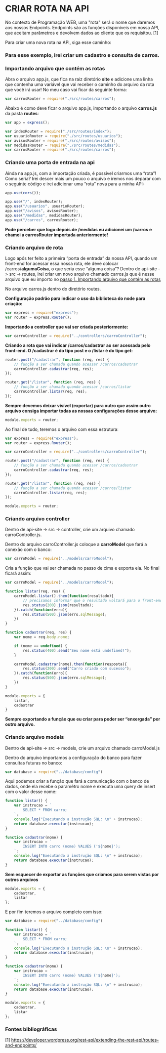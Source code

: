 # CRIAR ROTA NA API

No contexto de Programação WEB, uma "rota" será o nome que daremos aos nossos Endpoints.
Endpoints são as funções disponíveis em nossa API, que aceitam parâmetros e devolvem dados ao cliente que os requisitou. [1]

Para criar uma nova rota na API, siga esse caminho:

### Para esse exemplo, irei criar um cadastro e consulta de carros.

### Importando arquivo que contém as rotas

Abra o arquivo app.js, que fica na raiz diretório **site** e adicione uma linha que contenha uma variável que vai receber o caminho do arquivo da rota que você irá usar! No meu caso vai ficar da seguinte forma: 

```jsx
var carrosRouter = require("./src/routes/carros");
```

 Abaixo é como deve ficar o arquivo app.js, importando o arquivo **carros.js** da pasta **routes**:

```jsx
var app = express();

var indexRouter = require("./src/routes/index");
var usuarioRouter = require("./src/routes/usuarios");
var avisosRouter = require("./src/routes/avisos");
var medidasRouter = require("./src/routes/medidas");
var carrosRouter = require("./src/routes/carros");
```

### Criando uma porta de entrada na api

Ainda na app.js, com a importação criada, é possível criarmos uma “rota”! Como seria? Irei descer mais um pouco o arquivo e iremos nos deparar com o seguinte código e irei adicionar uma “rota” nova para a minha API:

```jsx
app.use(cors());

app.use("/", indexRouter);
app.use("/usuarios", usuarioRouter);
app.use("/avisos", avisosRouter);
app.use("/medidas", medidasRouter);
app.use("/carros", carrosRouter);
```

**Pode perceber que logo depois de /medidas eu adicionei um /carros e chamei a carrosRouter importada anteriormente!**

### Criando arquivo de rota

Logo após ter feito a primeira “porta de entrada” da nossa API, quando um front-end for acessar essa nossa rota, ele deve colocar /carros/**algumaCoisa**, o que seria esse “alguma coisa”? Dentro de api-site -> src -> routes, irei criar um novo arquivo chamado carros.js que é nesse arquivo que eu importo no [passo 1. Importando arquivo que contém as rotas](about:blank#importando-arquivo-que-cont%C3%A9m-as-rotas)

No arquivo carros.js dentro do diretório routes.

**Configuração padrão para indicar o uso da biblioteca do node para criação:**

```jsx
var express = require("express");
var router = express.Router();
```

**Importando a controller que vai ser criada posteriormente:**

```jsx
var carroController = require("../controllers/carroController");
```

**Criando a rota que vai indicar /carros/cadastrar ao ser acessada pelo front-end. O /cadastrar é do tipo post e o /listar é do tipo get:**

```jsx
router.post("/cadastrar", function (req, res) {
    // função a ser chamada quando acessar /carros/cadastrar
    carroController.cadastrar(req, res);
});

router.get("/listar", function (req, res) {
    // função a ser chamada quando acessar /carros/listar
    carroController.listar(req, res);
});
```

**Sempre devemos deixar visível (exportar) para outro que assim outro arquivo consiga importar todas as nossas configurações desse arquivo:**

```jsx
module.exports = router;
```

Ao final de tudo, teremos o arquivo com essa estrutura:

```jsx
var express = require("express");
var router = express.Router();

var carroController = require("../controllers/carroController");

router.post("/cadastrar", function (req, res) {
    // função a ser chamada quando acessar /carros/cadastrar
    carroController.cadastrar(req, res);
});

router.get("/listar", function (req, res) {
    // função a ser chamada quando acessar /carros/listar
    carroController.listar(req, res);
});

module.exports = router;
```

### Criando arquivo controller

Dentro de api-site -> src -> controller, crie um arquivo chamado carroController.js.

Dentro do arquivo carroController.js coloque a **carroModel** que fará a conexão com o banco:

```jsx
var carroModel = require("../models/carroModel");
```

Cria a função que vai ser chamada no passo de cima e exporta ela. No final ficará assim:

```jsx
var carroModel = require("../models/carroModel");

function listar(req, res) {
    carroModel.listar().then(function(resultado){
        // precisamos informar que o resultado voltará para o front-end como uma resposta em json
        res.status(200).json(resultado);
    }).catch(function(erro){
        res.status(500).json(erro.sqlMessage);
    })
}

function cadastrar(req, res) {
    var nome = req.body.nome;

    if (nome == undefined) {
        res.status(400).send("Seu nome está undefined!");
    }

    carroModel.cadastrar(nome).then(function(resposta){
        res.status(200).send("Carro criado com sucesso");
    }).catch(function(erro){
        res.status(500).json(erro.sqlMessage);
    })
}

module.exports = {
    listar,
    cadastrar
}
```

**Sempre exportando a função que eu criar para poder ser “enxergada” por outro arquivo.**

### Criando arquivo models

Dentro de api-site -> src -> models, crie um arquivo chamado carroModel.js

Dentro do arquivo importamos a configuração do banco para fazer consultas futuras no banco:

```jsx
var database = require("../database/config")
```

Aqui podemos criar a função que fará a comunicação com o banco de dados, onde ela recebe o paramêtro nome e executa uma query de insert com o valor desse nome:

```jsx
function listar() {
    var instrucao = `
        SELECT * FROM carro;
    `;
    console.log("Executando a instrução SQL: \n" + instrucao);
    return database.executar(instrucao);
}

function cadastrar(nome) {
    var instrucao = `
        INSERT INTO carro (nome) VALUES ('${nome}');
    `;
    console.log("Executando a instrução SQL: \n" + instrucao);
    return database.executar(instrucao);
}
```

**Sem esquecer de exportar as funções que criamos para serem vistas por outros arquivos**

```jsx
module.exports = {
    cadastrar,
    listar
};
```

E por fim teremos o arquivo completo com isso:

```jsx
var database = require("../database/config")

function listar() {
    var instrucao = `
        SELECT * FROM carro;
    `;
    console.log("Executando a instrução SQL: \n" + instrucao);
    return database.executar(instrucao);
}

function cadastrar(nome) {
    var instrucao = `
        INSERT INTO carro (nome) VALUES ('${nome}');
    `;
    console.log("Executando a instrução SQL: \n" + instrucao);
    return database.executar(instrucao);
}

module.exports = {
    cadastrar,
    listar
};
```

### Fontes bibliográficas

[1] https://developer.wordpress.org/rest-api/extending-the-rest-api/routes-and-endpoints/
